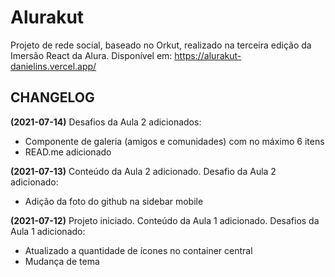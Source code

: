 # Alurakut
Projeto de rede social, baseado no Orkut, realizado na terceira edição da Imersão React da Alura.
Disponível em: https://alurakut-danielins.vercel.app/

## CHANGELOG

**(2021-07-14)**
Desafios da Aula 2 adicionados:
- Componente de galeria (amigos e comunidades) com no máximo 6 itens 
- READ.me adicionado

**(2021-07-13)**
Conteúdo da Aula 2 adicionado.
Desafio da Aula 2 adicionado:
- Adição da foto do github na sidebar mobile

**(2021-07-12)**
Projeto iniciado. Conteúdo da Aula 1 adicionado.
Desafios da Aula 1 adicionado:
- Atualizado a quantidade de ícones no container central
- Mudança de tema